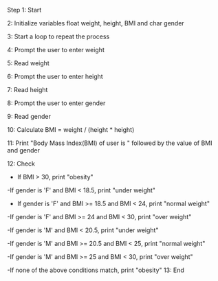 Step 1: Start

2: Initialize variables float weight, height, BMI and char gender

3: Start a loop to repeat the process

4: Prompt the user to enter weight

5: Read weight

6: Prompt the user to enter height

7: Read height

8: Prompt the user to enter gender

9: Read gender

10: Calculate BMI = weight / (height * height)

11: Print "Body Mass Index(BMI) of user is " followed by the value of BMI and gender

12: Check

- If BMI > 30, print "obesity"

-If gender is 'F' and BMI < 18.5, print "under weight"

- If gender is 'F' and BMI >= 18.5 and BMI < 24, print "normal weight"

-If gender is 'F' and BMI >= 24 and BMI < 30, print "over weight"

-If gender is 'M' and BMI < 20.5, print "under weight"

-If gender is 'M' and BMI >= 20.5 and BMI < 25, print "normal weight"

-If gender is 'M' and BMI >= 25 and BMI < 30, print "over weight"

-If none of the above conditions match, print "obesity"
13: End
